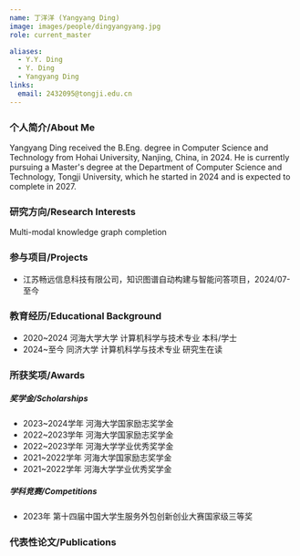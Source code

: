 ```yaml
---
name: 丁洋洋 (Yangyang Ding)
image: images/people/dingyangyang.jpg
role: current_master

aliases:
  - Y.Y. Ding
  - Y. Ding
  - Yangyang Ding
links:
  email: 2432095@tongji.edu.cn
---
```


### 个人简介/About Me
Yangyang Ding received the B.Eng. degree in Computer Science and Technology from Hohai University, Nanjing, China, in 2024. He is currently pursuing a Master's degree at the Department of Computer Science and Technology, Tongji University, which he started in 2024 and is expected to complete in 2027. 

### 研究方向/Research Interests
Multi-modal knowledge graph completion

### 参与项目/Projects
- 江苏畅远信息科技有限公司，知识图谱自动构建与智能问答项目，2024/07-至今

### 教育经历/Educational Background
- 2020~2024 河海大学大学 计算机科学与技术专业 本科/学士
- 2024~至今 同济大学 计算机科学与技术专业 研究生在读

### 所获奖项/Awards

##### 奖学金/Scholarships
- 2023~2024学年 河海大学国家励志奖学金
- 2022~2023学年 河海大学国家励志奖学金
- 2022~2023学年 河海大学学业优秀奖学金
- 2021~2022学年 河海大学国家励志奖学金
- 2021~2022学年 河海大学学业优秀奖学金

##### 学科竞赛/Competitions
- 2023年 第十四届中国大学生服务外包创新创业大赛国家级三等奖

### 代表性论文/Publications
